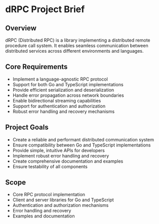 # dRPC Project Brief

## Overview

dRPC (Distributed RPC) is a library implementing a distributed remote procedure call system. It enables seamless communication between distributed services across different environments and languages.

## Core Requirements

- Implement a language-agnostic RPC protocol
- Support for both Go and TypeScript implementations
- Provide efficient serialization and deserialization
- Handle error propagation across network boundaries
- Enable bidirectional streaming capabilities
- Support for authentication and authorization
- Robust error handling and recovery mechanisms

## Project Goals

- Create a reliable and performant distributed communication system
- Ensure compatibility between Go and TypeScript implementations
- Provide simple, intuitive APIs for developers
- Implement robust error handling and recovery
- Create comprehensive documentation and examples
- Ensure testability of all components

## Scope

- Core RPC protocol implementation
- Client and server libraries for Go and TypeScript
- Authentication and authorization mechanisms
- Error handling and recovery
- Examples and documentation
